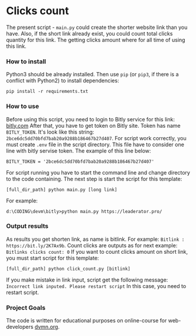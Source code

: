 # Clicks count

The present script - ```main.py``` could create the shorter website link than you have.
Also, if the short link already exist, you could count total clicks quantity for this link. The
getting clicks amount where for all time of using this link.

### How to install

Python3 should be already installed. 
Then use `pip` (or `pip3`, if there is a conflict with Python2) to install dependencies:
```
pip install -r requirements.txt
```

### How to use

Before using this script, you need to login to Bitly service for this link: [bitly.com](https://app.bitly.com/)
After that, you have to get token on Bitly site. Token has name ```BITLY_TOKEN```.
It's look like this string: ```2bce6dc5dd70bfd7bab20a9288b186467b27d407```.
For script work correctly, you must create ```.env``` file in the script directory.
This file have to consider one line with bitly servise token. The example of this line below:
```
BITLY_TOKEN = '2bce6dc5dd70bfd7bab20a9288b186467b27d407'
```
For script running you have to start the command line and change directory to the code containing.
The next step is start the script for this template:
```
[full_dir_path] python main.py [long link]
```
For example: 
```
d:\CODING\devm\bitly>python main.py https://leaderator.pro/
```

### Output results

As results you get shorten link, as name is bitlink. For example: ```Bitlink :  https://bit.ly/2K7Ax9b```.
Count clicks are outputs as for next example: ```Bitlinks clicks count: 0```
If you want to count clicks amount on short link, you must start script for this template: 
```
[full_dir_path] python click_count.py [bitlink]
```
If you make mistake in link input, script get the following message: ```Incorrect link inputed. Please restart script```
In this case, you need to restart script.

### Project Goals

The code is written for educational purposes on online-course for web-developers [dvmn.org](https://dvmn.org/).